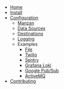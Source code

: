 <!-- docs/_sidebar.md -->
* [Home](/)
* [Install](install.md)
* [Configuration](config/index.md)
   * [Manzan](config/app.md)
   * [Data Sources](config/data.md)
   * [Destinations](config/dests.md)
   * [Logging](config/logging.md)
   * Examples
      * [File](config/examples/file.md)
      * [Twilio](config/examples/twilio.md)
      * [Sentry](config/examples/sentry.md)
      * [Grafana Loki](config/examples/grafanaLoki.md)
      * [Google Pub/Sub](config/examples/googlePubSub.md)
      * [ActiveMQ](config/examples/activeMQ.md)
* [Contributing](contributing.md)